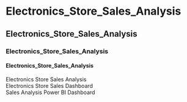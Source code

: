 # Electronics_Store_Sales_Analysis 
## Electronics_Store_Sales_Analysis 
### Electronics_Store_Sales_Analysis 
#### Electronics_Store_Sales_Analysis 

Electronics Store Sales Analysis   
Electronics Store Sales Dashboard  
Sales Analysis Power BI Dashboard  

